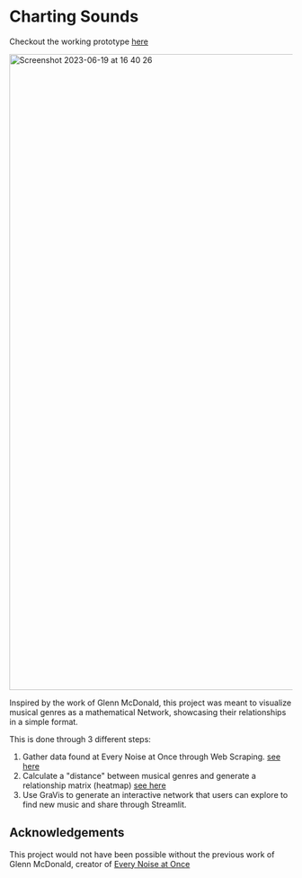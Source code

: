 # Charting Sounds

Checkout the working prototype [here](https://chartingsounds.streamlit.app/)

<img width="1131" alt="Screenshot 2023-06-19 at 16 40 26" src="https://github.com/coco-zxc/charting-sounds/assets/109617201/1e396ca8-cb5e-4e77-a727-d3d6406e38d8" href="https://chartingsounds.streamlit.app/">

Inspired by the work of Glenn McDonald, this project was meant to visualize musical genres as a mathematical Network, showcasing their relationships in a simple format.

This is done through 3 different steps: 
1. Gather data found at Every Noise at Once through Web Scraping. [see here](https://github.com/coco-zxc/charting-sounds/blob/main/every_noise_at_once.py)
2. Calculate a "distance" between musical genres and generate a relationship matrix (heatmap) [see here](https://github.com/coco-zxc/charting-sounds/blob/main/genre_distance_calculator.py)
3. Use GraVis to generate an interactive network that users can explore to find new music and share through Streamlit.

## Acknowledgements
This project would not have been possible without the previous work of Glenn McDonald, creator of [Every Noise at Once](https://everynoise.com)
